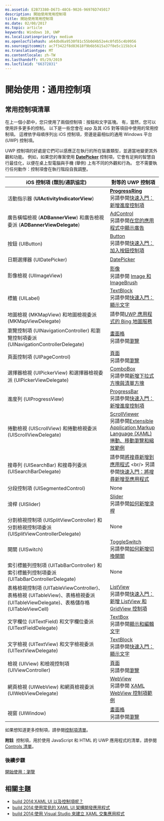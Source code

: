 ```yaml
---
ms.assetid: E2B73380-D673-48C6-9026-96976D745017
description: 開始使用常用控制項
title: 開始使用常用控制項
ms.date: 02/08/2017
ms.topic: article
keywords: Windows 10, UWP
ms.localizationpriority: medium
ms.openlocfilehash: a64dbd6a9530f81c55b0d4b52e4c0fd55c4b9956
ms.sourcegitcommit: ac7f3422f8d83618f9b6b5615a37f8e5c115b3c4
ms.translationtype: MT
ms.contentlocale: zh-TW
ms.lasthandoff: 05/29/2019
ms.locfileid: "66372831"
---
```

# <a name="getting-started-common-controls"></a>開始使用：通用控制項


## <a name="common-controls-list"></a>常用控制項清單

在上一個小節中，您只使用了兩個控制項：按鈕和文字區塊。 有，當然，您可以使用許多更多的控制。 以下是一些您會在 app 及其 iOS 對等項目中使用的常用控制項。 這裡依字母順序列出 iOS 控制項，旁邊是最相似的通用 Windows 平台 (UWP) 控制項。

UWP 控制項的好處是它們可以感應正在執行的所在裝置類型，並適當地變更其外觀和功能。 例如，如果您的專案使用 [**DatePicker**](https://docs.microsoft.com/previous-versions/windows/apps/br211681(v=win.10)) 控制項，它會有足夠的智慧自行最佳化，以便在桌上型電腦與手機 (舉例) 上有不同的外觀和行為。 您不需要執行任何動作：控制項會在執行階段自我調整。

| iOS 控制項 (類別/通訊協定) | 對等的 UWP 控制項 |
|------------------------------|--------------------------------------|
| 活動指示器 (**UIActivityIndicatorView**) | [**ProgressRing**](https://docs.microsoft.com/uwp/api/Windows.UI.Xaml.Controls.ProgressRing) <br/> 另請參閱[快速入門：新增進度控制項](https://docs.microsoft.com/previous-versions/windows/apps/hh780651(v=win.10)) |
| 廣告橫幅檢視 (**ADBannerView**) 和廣告檢視委派 (**ADBannerViewDelegate**) | [AdControl](https://docs.microsoft.com/uwp/api/microsoft.advertising.winrt.ui.adcontrol) <br/> 另請參閱[在您的應用程式中顯示廣告](../monetize/display-ads-in-your-app.md) |
| 按鈕 (UIButton) | [Button](https://docs.microsoft.com/uwp/api/Windows.UI.Xaml.Controls.Button) <br/> 另請參閱[快速入門：加入按鈕控制項](https://docs.microsoft.com/previous-versions/windows/apps/jj153346(v=win.10)) |
| 日期選擇器 (UIDatePicker) | [DatePicker](https://docs.microsoft.com/previous-versions/windows/apps/br211681(v=win.10)) |
| 影像檢視 (UIImageView) | [影像](https://docs.microsoft.com/uwp/api/Windows.UI.Xaml.Controls.Image) <br/> 另請參閱 [Image 和 ImageBrush](https://docs.microsoft.com/windows/uwp/controls-and-patterns/images-imagebrushes) |
| 標籤 (UILabel) | [TextBlock](https://docs.microsoft.com/uwp/api/Windows.UI.Xaml.Controls.TextBlock) <br/> 另請參閱[快速入門：顯示文字](https://docs.microsoft.com/previous-versions/windows/apps/hh700392(v=win.10)) |
| 地圖檢視 (MKMapView) 和地圖檢視委派 (MKMapViewDelegate) | 請參閱[UWP 應用程式的 Bing 地圖服務](https://go.microsoft.com/fwlink/p/?LinkId=263496) |
| 瀏覽控制項 (UINavigationController) 和瀏覽控制項委派 (UINavigationControllerDelegate) | [畫面格](https://docs.microsoft.com/uwp/api/Windows.UI.Xaml.Controls.Frame) <br/> 另請參閱[瀏覽](https://docs.microsoft.com/windows/uwp/layout/navigation-basics) |
| 頁面控制項 (UIPageControl) | [頁面](https://docs.microsoft.com/uwp/api/Windows.UI.Xaml.Controls.Page) <br/> 另請參閱[瀏覽](https://docs.microsoft.com/windows/uwp/layout/navigation-basics) |
| 選擇器檢視 (UIPickerView) 和選擇器檢視委派 (UIPickerViewDelegate) | [ComboBox](https://docs.microsoft.com/uwp/api/Windows.UI.Xaml.Controls.ComboBox) <br/> 另請參閱[新增下拉式方塊與清單方塊](https://docs.microsoft.com/previous-versions/windows/apps/hh780616(v=win.10)) |
| 進度列 (UIProgressView) | [ProgressBar](https://docs.microsoft.com/uwp/api/Windows.UI.Xaml.Controls.ProgressBar) <br/> 另請參閱[快速入門：新增進度控制項](https://docs.microsoft.com/previous-versions/windows/apps/hh780651(v=win.10)) |
| 捲動檢視 (UIScrollView) 和捲動檢視委派 (UIScrollViewDelegate) | [ScrollViewer](https://docs.microsoft.com/uwp/api/Windows.UI.Xaml.Controls.ScrollViewer) <br/>  另請參閱[Extensible Application Markup Language (XAML) 捲動、移動瀏覽和縮放範例](https://go.microsoft.com/fwlink/p/?LinkId=238577) |
| 搜尋列 (UISearchBar) 和搜尋列委派 (UISearchBarDelegate) | 請參閱[將搜尋新增到應用程式](https://docs.microsoft.com/previous-versions/windows/apps/jj130767(v=win.10)) <br/>  另請參閱[快速入門：將搜尋新增至應用程式](https://docs.microsoft.com/previous-versions/windows/apps/hh868180(v=win.10)) |
| 分段控制項 (UISegmentedControl) | None |
| 滑桿 (UISlider) | [Slider](https://docs.microsoft.com/uwp/api/Windows.UI.Xaml.Controls.Slider) <br/>  另請參閱[如何新增滑桿](https://docs.microsoft.com/previous-versions/windows/apps/hh868197(v=win.10)) |
| 分割檢視控制項 (UISplitViewController) 和分割檢視控制項委派 (UISplitViewControllerDelegate) | None |
| 開關 (UISwitch) | [ToggleSwitch](https://docs.microsoft.com/uwp/api/Windows.UI.Xaml.Controls.ToggleSwitch) <br/>  另請參閱[如何新增切換開關](https://docs.microsoft.com/previous-versions/windows/apps/hh868198(v=win.10)) |
| 索引標籤列控制項 (UITabBarController) 和索引標籤列控制項委派 (UITabBarControllerDelegate) | None |
| 表格檢視控制項 (UITableViewController)、表格檢視 (UITableView)、表格檢視委派 (UITableViewDelegate)、表格儲存格 (UITableViewCell) | [ListView](https://docs.microsoft.com/uwp/api/Windows.UI.Xaml.Controls.ListView) <br/>  另請參閱[快速入門：新增 ListView 和 GridView 控制項](https://docs.microsoft.com/previous-versions/windows/apps/hh780650(v=win.10)) |
| 文字欄位 (UITextField) 和文字欄位委派 (UITextFieldDelegate) | [TextBox](https://docs.microsoft.com/uwp/api/Windows.UI.Xaml.Controls.TextBox) <br/>  另請參閱[顯示和編輯文字](https://docs.microsoft.com/windows/uwp/design/controls-and-patterns/text-controls) |
| 文字檢視 (UITextView) 和文字檢視委派 (UITextViewDelegate) | [TextBlock](https://docs.microsoft.com/uwp/api/Windows.UI.Xaml.Controls.TextBlock) <br/>  另請參閱[快速入門：顯示文字](https://docs.microsoft.com/previous-versions/windows/apps/hh700392(v=win.10)) |
| 檢視 (UIView) 和檢視控制項 (UIViewController) | [頁面](https://docs.microsoft.com/uwp/api/Windows.UI.Xaml.Controls.Page) <br/>  另請參閱[瀏覽](https://docs.microsoft.com/windows/uwp/layout/navigation-basics) |
| 網頁檢視 (UIWebView) 和網頁檢視委派 (UIWebViewDelegate) | [WebView](https://docs.microsoft.com/uwp/api/Windows.UI.Xaml.Controls.WebView) <br/>  另請參閱 [XAML WebView 控制項範例](https://go.microsoft.com/fwlink/p/?LinkId=238582) |
| 視窗 (UIWindow) | [畫面格](https://docs.microsoft.com/uwp/api/Windows.UI.Xaml.Controls.Frame) <br/>  另請參閱[瀏覽](https://docs.microsoft.com/windows/uwp/layout/navigation-basics) |

如果想知道更多控制項，請參閱[控制項清單](https://docs.microsoft.com/windows/uwp/design/controls-and-patterns/)。

**附註**  控制項，用於使用 JavaScript 和 HTML 的 UWP 應用程式的清單，請參閱[Controls 清單](https://docs.microsoft.com/previous-versions/windows/apps/hh465453(v=win.10))。

### <a name="next-step"></a>後續步驟

[開始使用：瀏覽](getting-started-navigation.md)

## <a name="related-topics"></a>相關主題

* [build 2014:XAML UI 以及控制項呢？](https://go.microsoft.com/fwlink/p/?LinkID=397897)
* [build 2014:使用常見的 XAML UI 架構開發應用程式](https://go.microsoft.com/fwlink/p/?LinkID=397898)
* [build 2014:使用 Visual Studio 來建立 XAML 交集應用程式](https://go.microsoft.com/fwlink/p/?LinkID=397876)
